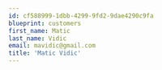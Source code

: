 ```yaml
---
id: cf588999-1dbb-4299-9fd2-9dae4290c9fa
blueprint: customers
first_name: Matic
last_name: Vidic
email: mavidic@gmail.com
title: 'Matic Vidic'
---
```

